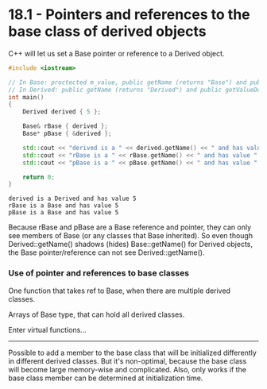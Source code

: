 # 18.1 - Pointers and references to the base class of derived objects

C++ will let us set a Base pointer or reference to a Derived object.

```c++
#include <iostream>

// In Base: proctected m_value, public getName (returns "Base") and public getValue (returns m_value)
// In Derived: public getName (returns "Derived") and public getValueDoubled (returns m_value * 2)
int main()
{
    Derived derived { 5 };

    Base& rBase { derived };
    Base* pBase { &derived };

    std::cout << "derived is a " << derived.getName() << " and has value " << derived.getValue() << '\n';
    std::cout << "rBase is a " << rBase.getName() << " and has value " << rBase.getValue() << '\n';
    std::cout << "pBase is a " << pBase.getName() << " and has value " << pBase.getValue() << '\n';

    return 0;
}
```

```
derived is a Derived and has value 5
rBase is a Base and has value 5
pBase is a Base and has value 5
```

Because rBase and pBase are a Base reference and pointer, they can only see members of
Base (or any classes that Base inherited). So even though Derived::getName() shadows
(hides) Base::getName() for Derived objects, the Base pointer/reference can not see
Derived::getName().

### Use of pointer and references to base classes
One function that takes ref to Base, when there are multiple derived classes.

Arrays of Base type, that can hold all derived classes.

Enter virtual functions...

----

Possible to add a member to the base class that will be initialized differently in
different derived classes. But it's non-optimal, because the base class will become large
memory-wise and complicated. Also, only works if the base class member can be determined
at initialization time.
